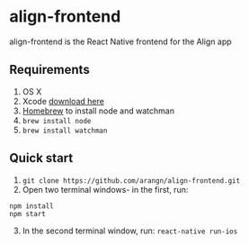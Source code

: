 # align-frontend

align-frontend is the React Native frontend for the Align app

## Requirements

1. OS X
2. Xcode [download here](https://developer.apple.com/xcode/downloads/)
3. [Homebrew](http://brew.sh/) to install node and watchman
4. `brew install node`
5. `brew install watchman`

## Quick start
1. `git clone https://github.com/arangn/align-frontend.git`
2. Open two terminal windows- in the first, run:
```
npm install
npm start
```
3. In the second terminal window, run:
`react-native run-ios`
